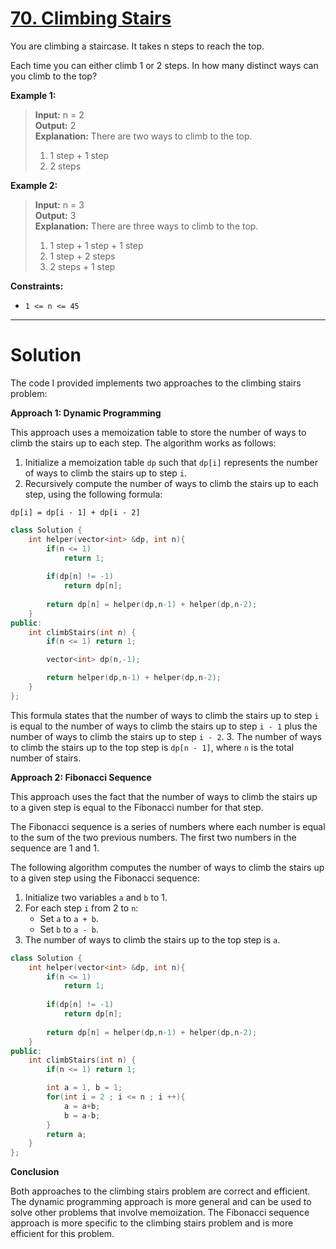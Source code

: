 # [70. Climbing Stairs](https://leetcode.com/problems/climbing-stairs/)

You are climbing a staircase. It takes n steps to reach the top.

Each time you can either climb 1 or 2 steps. In how many distinct ways can you climb to the top?

 


**Example 1:**

>**Input:** n = 2<br>
**Output:** 2<br>
**Explanation:** There are two ways to climb to the top.
> 1. 1 step + 1 step
> 2. 2 steps

**Example 2:**

>**Input:** n = 3<br>
**Output:** 3<br>
**Explanation:** There are three ways to climb to the top.
> 1. 1 step + 1 step + 1 step
> 2. 1 step + 2 steps
> 3. 2 steps + 1 step
 

**Constraints:**

- `1 <= n <= 45`
---
# Solution

The code I provided implements two approaches to the climbing stairs problem:

**Approach 1: Dynamic Programming**

This approach uses a memoization table to store the number of ways to climb the stairs up to each step. The algorithm works as follows:

1. Initialize a memoization table `dp` such that `dp[i]` represents the number of ways to climb the stairs up to step `i`.
2. Recursively compute the number of ways to climb the stairs up to each step, using the following formula:

```
dp[i] = dp[i - 1] + dp[i - 2]
```

```cpp
class Solution {
    int helper(vector<int> &dp, int n){
        if(n <= 1)
            return 1;
        
        if(dp[n] != -1)
            return dp[n];
        
        return dp[n] = helper(dp,n-1) + helper(dp,n-2);
    }
public:
    int climbStairs(int n) {
        if(n <= 1) return 1;

        vector<int> dp(n,-1);

        return helper(dp,n-1) + helper(dp,n-2);
    }
};
```

This formula states that the number of ways to climb the stairs up to step `i` is equal to the number of ways to climb the stairs up to step `i - 1` plus the number of ways to climb the stairs up to step `i - 2`.
3. The number of ways to climb the stairs up to the top step is `dp[n - 1]`, where `n` is the total number of stairs.

**Approach 2: Fibonacci Sequence**

This approach uses the fact that the number of ways to climb the stairs up to a given step is equal to the Fibonacci number for that step.

The Fibonacci sequence is a series of numbers where each number is equal to the sum of the two previous numbers. The first two numbers in the sequence are 1 and 1.

The following algorithm computes the number of ways to climb the stairs up to a given step using the Fibonacci sequence:

1. Initialize two variables `a` and `b` to 1.
2. For each step `i` from 2 to `n`:
    * Set `a` to `a + b`.
    * Set `b` to `a - b`.
3. The number of ways to climb the stairs up to the top step is `a`.

```cpp
class Solution {
    int helper(vector<int> &dp, int n){
        if(n <= 1)
            return 1;
        
        if(dp[n] != -1)
            return dp[n];
        
        return dp[n] = helper(dp,n-1) + helper(dp,n-2);
    }
public:
    int climbStairs(int n) {
        if(n <= 1) return 1;

        int a = 1, b = 1;
        for(int i = 2 ; i <= n ; i ++){
            a = a+b;
            b = a-b;
        }
        return a;
    }
};
```

**Conclusion**

Both approaches to the climbing stairs problem are correct and efficient. The dynamic programming approach is more general and can be used to solve other problems that involve memoization. The Fibonacci sequence approach is more specific to the climbing stairs problem and is more efficient for this problem.